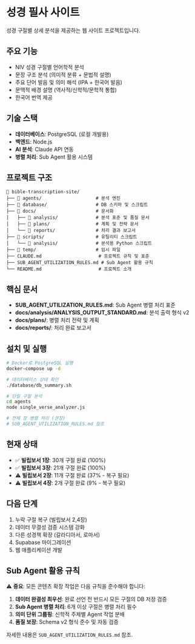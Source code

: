 # 성경 필사 사이트

성경 구절별 상세 분석을 제공하는 웹 사이트 프로젝트입니다.

## 주요 기능

- NIV 성경 구절별 언어학적 분석
- 문장 구조 분석 (의미적 분류 + 문법적 설명)
- 주요 단어 발음 및 의미 해석 (IPA + 한국어 발음)
- 문맥적 배경 설명 (역사적/신학적/문학적 통합)
- 한국어 번역 제공

## 기술 스택

- **데이터베이스**: PostgreSQL (로컬 개발용)
- **백엔드**: Node.js
- **AI 분석**: Claude API 연동
- **병렬 처리**: Sub Agent 활용 시스템

## 프로젝트 구조

```
📁 bible-transcription-site/
├── 📁 agents/                    # 분석 엔진
├── 📁 database/                  # DB 스키마 및 스크립트
├── 📁 docs/                      # 문서화
│   ├── 📁 analysis/              # 분석 표준 및 품질 문서
│   ├── 📁 plans/                 # 계획 및 전략 문서
│   └── 📁 reports/               # 처리 결과 보고서
├── 📁 scripts/                   # 유틸리티 스크립트
│   └── 📁 analysis/              # 분석용 Python 스크립트
├── 📁 temp/                      # 임시 파일
├── CLAUDE.md                     # 프로젝트 규칙 및 표준
├── SUB_AGENT_UTILIZATION_RULES.md # Sub Agent 활용 규칙
└── README.md                     # 프로젝트 소개
```

## 핵심 문서

- **SUB_AGENT_UTILIZATION_RULES.md**: Sub Agent 병렬 처리 표준
- **docs/analysis/ANALYSIS_OUTPUT_STANDARD.md**: 분석 출력 형식 v2
- **docs/plans/**: 병렬 처리 전략 및 계획
- **docs/reports/**: 처리 완료 보고서

## 설치 및 실행

```bash
# Docker로 PostgreSQL 실행
docker-compose up -d

# 데이터베이스 상태 확인
./database/db_summary.sh

# 단일 구절 분석
cd agents
node single_verse_analyzer.js

# 전체 장 병렬 처리 (권장)
# SUB_AGENT_UTILIZATION_RULES.md 참조
```

## 현재 상태

- ✅ **빌립보서 1장**: 30개 구절 완료 (100%)
- ✅ **빌립보서 3장**: 21개 구절 완료 (100%)
- ⚠️ **빌립보서 2장**: 11개 구절 완료 (37% - 복구 필요)
- ⚠️ **빌립보서 4장**: 2개 구절 완료 (9% - 복구 필요)

## 다음 단계

1. 누락 구절 복구 (빌립보서 2,4장)
2. 데이터 무결성 검증 시스템 강화
3. 다른 성경책 확장 (갈라디아서, 로마서)
4. Supabase 마이그레이션
5. 웹 애플리케이션 개발

## Sub Agent 활용 규칙

⚠️ **중요**: 모든 콘텐츠 확장 작업은 다음 규칙을 준수해야 합니다:

1. **데이터 완결성 최우선**: 완료 선언 전 반드시 모든 구절의 DB 저장 검증
2. **Sub Agent 병렬 처리**: 6개 이상 구절은 병렬 처리 필수
3. **의미 단위 그룹핑**: 신학적 주제별 Agent 작업 분배
4. **품질 보장**: Schema v2 형식 준수 및 자동 검증

자세한 내용은 `SUB_AGENT_UTILIZATION_RULES.md` 참조.